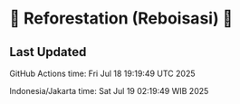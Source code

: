 
# 🌳 Reforestation (Reboisasi) 🌲

## Last Updated

GitHub Actions time: Fri Jul 18 19:19:49 UTC 2025

Indonesia/Jakarta time: Sat Jul 19 02:19:49 WIB 2025
